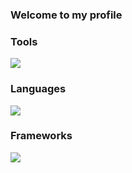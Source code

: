 <h3>Welcome to my profile</h3>


<h3 align="left">Tools</h3>
 <img src="https://skillicons.dev/icons?i=git,vscode,linux,windows,visualstudio,apple" />
 <h3 align="left">Languages</h3>
 <img src="https://skillicons.dev/icons?i=c,cpp,cs,bash,dart,js,py" />
<h3 align="left">Frameworks</h3>
 <img src="https://skillicons.dev/icons?i=nodejs,fastapi,express,flutter,tensorflow,unity"/>


